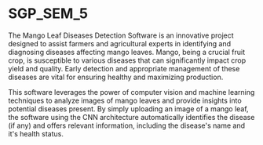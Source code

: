 # SGP_SEM_5
The Mango Leaf Diseases Detection Software is an innovative project designed to assist farmers and agricultural experts in identifying and diagnosing diseases affecting mango leaves. Mango, being a crucial fruit crop, is susceptible to various diseases that can significantly impact crop yield and quality. Early detection and appropriate management of these diseases are vital for ensuring healthy  and maximizing production.

This software leverages the power of computer vision and machine learning techniques to analyze images of mango leaves and provide insights into potential diseases present. By simply uploading an image of a mango leaf, the software using the CNN architecture  automatically identifies the disease (if any) and offers relevant information, including the disease's name and it's health status.

